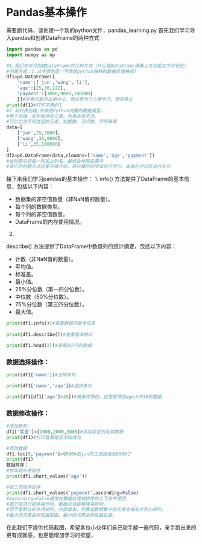 # Pandas基本操作
需要跑代码，请创建一个新的python文件，pandas_learning.py
首先我们学习导入pandas和创建DataFrame的两种方式
```python
import pandas as pd
import numpy as np

#1.我们先学习创建DataFrame的几种方式（什么是DataFrame请看上方加粗文字评论区）
#创建方式：1.从字典创造（字典是python独特的数据存储格式）
df1=pd.DataFrame({
    'name':['jun','wang','li'],
    'age':[25,30,222],
    'payment':[3000,9000,100000]
    }]#字典元素可以用中文，但这里为了方便学习，使用英文
print(df1)#打印字典df1
#2.从列表创建,列表是Python内置的数据类型，
#用于存储一系列有序的元素。列表非常灵活，
#可以包含不同类型的元素，如整数、浮点数、字符串等
data=[
    ['jun',25,3000],
    ['wang',30,9000],
    ['li',35,100000]
]
df2=pd.DataFrame(data,cloumns=['name','age','payment'])
#给列表中的每一列加上列名，最终会体现在表中
#其它的创建方式这里不做介绍，感兴趣的同学请自行学习，或者在评论区进行补充
```
接下来我们学习pandas的基本操作：
1.
info() 方法提供了DataFrame的基本信息，包括以下内容：
- 数据集的非空值数量（非NaN值的数量）。
- 每个列的数据类型。
- 每个列的非空值数量。
- DataFrame的内存使用情况。
2.
describe() 方法提供了DataFrame中数值列的统计摘要，包括以下内容：
- 计数（非NaN值的数量）。
- 平均值。
- 标准差。
- 最小值。
- 25%分位数（第一四分位数）。
- 中位数（50%分位数）。
- 75%分位数（第三四分位数）。
- 最大值。
```python
print(df1.info())#查看数据的基本信息
 
print(df1.describe())#查看基本统计

print(df1.head(2))#查看前2行的数据
```
### 数据选择操作：
```python
print(df1['name'])#选择单列

print(df1['name','age'])#选择多列

print(df1[df1['age']>30])#按条件筛选，这里是筛选age大于30的数据
```
### 数据修改操作：
```python
#添加新列
df1['奖金']=[1000,2000,3000]#添加奖金列及其数据
print(df1)#打印查看是否添加成功

#修改数据
df1.loc[0,'payment']=9000#把jun的工资提高到9000了
print(df1)
数据排序：
#按年龄升序排序
print(df1.short_values('age'))

#按工资降序排序
print(df1.short_values('payment',ascending=False)
#ascending=False通常在数据处理或排序的上下文中使用，
#表示在进行排序操作时，数据应该按照降序排列，
#而不是默认的升序排列。也就是说，列表或数据集中的元素会被从大到小排列，
#最大的元素会排在最前面，最小的元素会排在最后面。
```
在此我们不提供代码截图，希望各位小伙伴们自己动手敲一遍代码，亲手跑出来的更有成就感，也更能增加学习的欲望，